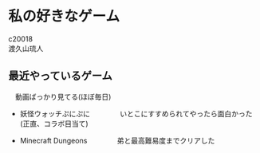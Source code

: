 # 私の好きなゲーム
c20018  
渡久山琉人

## 最近やっているゲーム
　動画ばっかり見てる(ほぼ毎日)

* 妖怪ウォッチぷにぷに
　　　　いとこにすすめられてやったら面白かった(正直、コラボ目当て)

* Minecraft Dungeons
　　　　弟と最高難易度までクリアした

